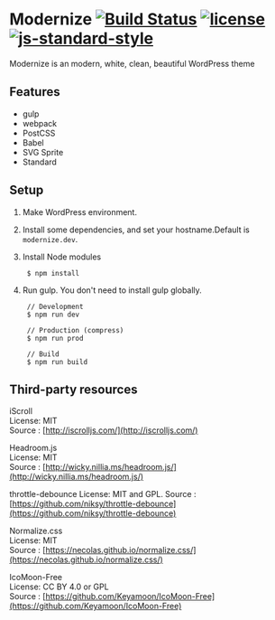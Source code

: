 # Modernize [![Build Status](https://travis-ci.org/mismith0227/wp-theme-modernize.svg?branch=master)](https://travis-ci.org/mismith0227/wp-theme-modernize) [![license](https://img.shields.io/github/license/mismith0227/wp-theme-modernize.svg?maxAge=2592000)](https://github.com/mismith0227/wp-theme-modernize/blob/master/license.txt) [![js-standard-style](https://raw.githubusercontent.com/feross/standard/master/badge.png)](https://github.com/feross/standard)

Modernize is an modern, white, clean, beautiful WordPress theme

## Features

* gulp
* webpack
* PostCSS
* Babel
* SVG Sprite
* Standard

## Setup

1. Make WordPress environment.

1. Install some dependencies, and set your hostname.Default is ` modernize.dev `.

1. Install Node modules

        $ npm install

1. Run gulp. You don't need to install gulp globally.

        // Development
        $ npm run dev

        // Production (compress)
        $ npm run prod

        // Build
        $ npm run build

## Third-party resources

iScroll  
License: MIT  
Source : [http://iscrolljs.com/](http://iscrolljs.com/)

Headroom.js  
License: MIT  
Source : [http://wicky.nillia.ms/headroom.js/](http://wicky.nillia.ms/headroom.js/)

throttle-debounce
License: MIT and GPL. 
Source : [https://github.com/niksy/throttle-debounce](https://github.com/niksy/throttle-debounce)

Normalize.css  
License: MIT  
Source : [https://necolas.github.io/normalize.css/](https://necolas.github.io/normalize.css/)

IcoMoon-Free  
License: CC BY 4.0 or GPL  
Source : [https://github.com/Keyamoon/IcoMoon-Free](https://github.com/Keyamoon/IcoMoon-Free)
